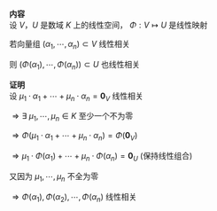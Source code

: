 **内容**  
设 $V，U$ 是数域 $K$ 上的线性空间， $\Phi:V\longmapsto U$ 是线性映射  
  
若向量组 $(\alpha_1,\cdots,\alpha_n)\subset V$ 线性相关  
  
则 $(\Phi(\alpha_1),\cdots,\Phi(\alpha_n))\subset U$ 也线性相关  
  
**证明**  
设 $\mu_1\cdot\alpha_1+\cdots+\mu_n\cdot\alpha_n=\mathbf0_V$ 线性相关  
  
$\Rightarrow\exists\ \mu_1,\cdots,\mu_n\in K$ 至少一个不为零  
  
$\Rightarrow\Phi(\mu_1\cdot\alpha_1+\cdots+\mu_n\cdot\alpha_n)=\Phi(\mathbf0_V)$  
  
$\Rightarrow\mu_1\cdot\Phi(\alpha_1)+\cdots+\mu_n\cdot\Phi(\alpha_n)=\mathbf0_U$  (保持线性组合)  
  
又因为 $\mu_1,\cdots,\mu_n$ 不全为零  
  
$\Rightarrow\Phi(\alpha_1),\Phi(\alpha_2),\cdots,\Phi(\alpha_n)$ 线性相关  
